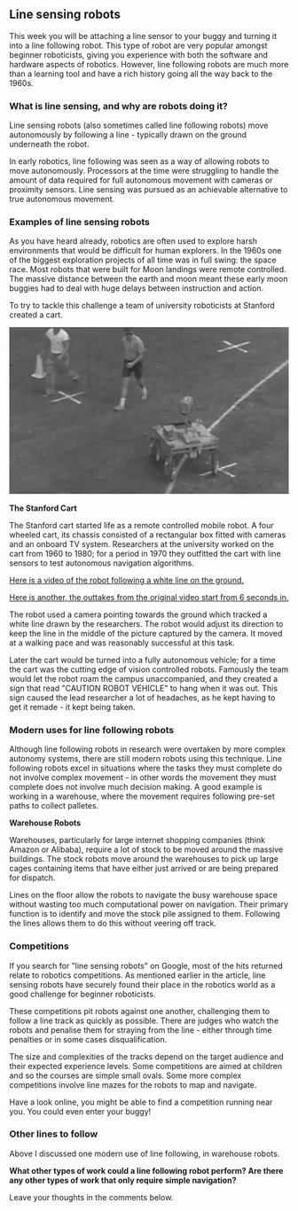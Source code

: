 [comment]: # (
Is this step open? Y/N
If so, short description of this step:
Related links:
Related files:
)

## Line sensing robots

This week you will be attaching a line sensor to your buggy and turning it into a line following robot. This type of robot are very popular amongst beginner roboticists, giving you experience with both the software and hardware aspects of robotics. However, line following robots are much more than a learning tool and have a rich history going all the way back to the 1960s.

### What is line sensing, and why are robots doing it?

Line sensing robots (also sometimes called line following robots) move autonomously by following a line - typically drawn on the ground underneath the robot.

In early robotics, line following was seen as a way of allowing robots to move autonomously. Processors at the time were struggling to handle the amount of data required for full autonomous movement with cameras or proximity sensors. Line sensing was pursued as an achievable alternative to true autonomous movement.

### Examples of line sensing robots

As you have heard already, robotics are often used to explore harsh environments that would be difficult for human explorers. In the 1960s one of the biggest exploration projects of all time was in full swing: the space race. Most robots that were built for Moon landings were remote controlled. The massive distance between the earth and moon meant these early moon buggies had to deal with huge delays between instruction and action.

To try to tackle this challenge a team of university roboticists at Stanford created a cart.

![](images/3_3_Stanford_Cart.png)

**The Stanford Cart**

The Stanford cart started life as a remote controlled mobile robot. A four wheeled cart, its chassis consisted of a rectangular box fitted with cameras and an onboard TV system. Researchers at the university worked on the cart from 1960 to 1980; for a period in 1970 they outfitted the cart with line sensors to test autonomous navigation algorithms.

[Here is a video of the robot following a white line on the ground.](https://youtu.be/8Mxk2L3lu9Q)

[Here is another, the outtakes from the original video start from 6 seconds in.](https://exhibits.stanford.edu/ai/catalog/jk541kq7003)

The robot used a camera pointing towards the ground which tracked a white line drawn by the researchers. The robot would adjust its direction to keep the line in the middle of the picture captured by the camera. It moved at a walking pace and was reasonably successful at this task.

Later the cart would be turned into a fully autonomous vehicle; for a time the cart was the cutting edge of vision controlled robots. Famously the team would let the robot roam the campus unaccompanied, and they created a sign that read "CAUTION ROBOT VEHICLE" to hang when it was out. This sign caused the lead researcher a lot of headaches, as he kept having to get it remade - it kept being taken.

### Modern uses for line following robots

Although line following robots in research were overtaken by more complex autonomy systems, there are still modern robots using this technique. Line following robots excel in situations where the tasks they must complete do not involve complex movement - in other words the movement they must complete does not involve much decision making. A good example is working in a warehouse, where the movement requires following pre-set paths to collect palletes.

**Warehouse Robots**

Warehouses, particularly for large internet shopping companies (think Amazon or Alibaba), require a lot of stock to be moved around the massive buildings. The stock robots move around the warehouses to pick up large cages containing items that have either just arrived or are being prepared for dispatch.

Lines on the floor allow the robots to navigate the busy warehouse space without wasting too much computational power on navigation. Their primary function is to identify and move the stock pile assigned to them. Following the lines allows them to do this without veering off track.

### Competitions

If you search for "line sensing robots" on Google, most of the hits returned relate to robotics competitions. As mentioned earlier in the article, line sensing robots have securely found their place in the robotics world as a good challenge for beginner roboticists.

These competitions pit robots against one another, challenging them to follow a line track as quickly as possible. There are judges who watch the robots and penalise them for straying from the line - either through time penalties or in some cases disqualification.

The size and complexities of the tracks depend on the target audience and their expected experience levels. Some competitions are aimed at children and so the courses are simple small ovals. Some more complex competitions involve line mazes for the robots to map and navigate.

Have a look online, you might be able to find a competition running near you. You could even enter your buggy!

### Other lines to follow

Above I discussed one modern use of line following, in warehouse robots.

**What other types of work could a line following robot perform? Are there any other types of work that only require simple navigation?**

Leave your thoughts in the comments below.
